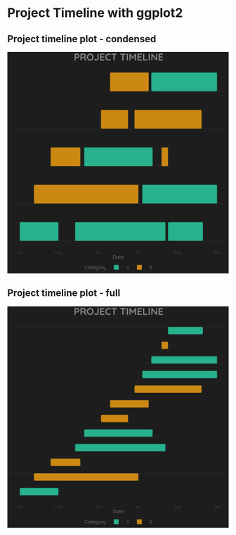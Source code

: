 Project Timeline with ggplot2
================

## Project timeline plot - condensed

![](outputs/timeline_condensed.png)

## Project timeline plot - full

![](outputs/timeline_non_condensed.png)
